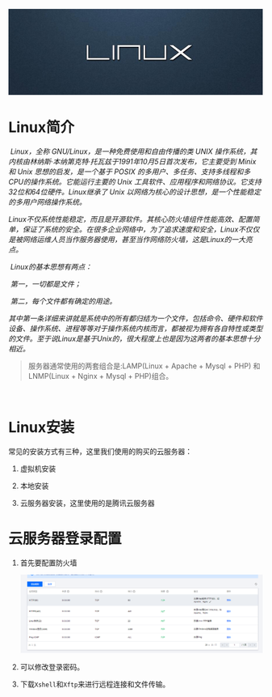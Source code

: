 ![image-20210617103727166](asset/Linux.assets/image-20210617103727166.png)

# Linux简介

​	*Linux，全称 GNU/Linux，是一种免费使用和自由传播的类 UNIX 操作系统，其内核由林纳斯·本纳第克特·托瓦兹于1991年10月5日首次发布，它主要受到 Minix 和 Unix 思想的启发，是一个基于 POSIX 的多用户、多任务、支持多线程和多CPU的操作系统。它能运行主要的 Unix 工具软件、应用程序和网络协议。它支持32位和64位硬件。Linux继承了 Unix 以网络为核心的设计思想，是一个性能稳定的多用户网络操作系统。*

​	*Linux不仅系统性能稳定，而且是开源软件。其核心防火墙组件性能高效、配置简单，保证了系统的安全。在很多企业网络中，为了追求速度和安全，Linux不仅仅是被网络运维人员当作服务器使用，甚至当作网络防火墙，这是Linux的一大亮点。*

​	*Linux的基本思想有两点：*

​	*第一，一切都是文件；*

​	*第二，每个文件都有确定的用途。*

​	*其中第一条详细来讲就是系统中的所有都归结为一个文件，包括命令、硬件和软件设备、操作系统、进程等等对于操作系统内核而言，都被视为拥有各自特性或类型的文件。至于说Linux是基于Unix的，很大程度上也是因为这两者的基本思想十分相近。*

> 服务器通常使用的两套组合是:LAMP(Linux + Apache + Mysql + PHP) 和 LNMP(Linux + Nginx + Mysql + PHP)组合。

​	

# Linux安装

常见的安装方式有三种，这里我们使用的购买的云服务器：

1. 虚拟机安装

2. 本地安装

3. 云服务器安装，这里使用的是腾讯云服务器

   

# 云服务器登录配置

1. 首先要配置防火墙

   ![image-20210617112535111](asset/Linux.assets/image-20210617112535111.png)

2. 可以修改登录密码。

3. 下载`Xshell`和`Xftp`来进行远程连接和文件传输。



